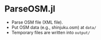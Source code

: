 # ParseOSM.jl

- Parse OSM file (XML file).
- Put OSM data (e.g., shinjuku.osm) at `data/`
- Temporary files are written into `output/`